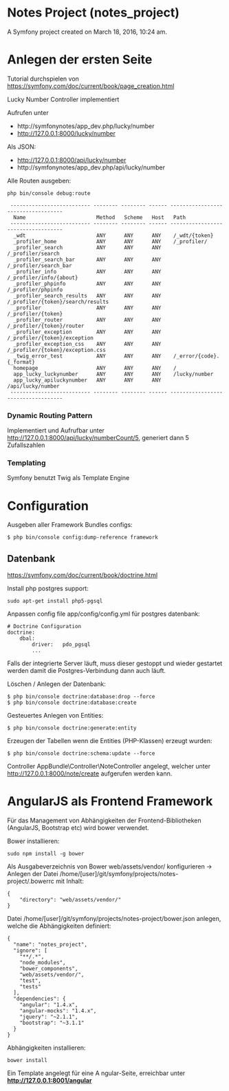 Notes Project (notes_project)
===============================

A Symfony project created on March 18, 2016, 10:24 am.

# Anlegen der ersten Seite

Tutorial durchspielen von https://symfony.com/doc/current/book/page_creation.html

Lucky Number Controller implementiert

Aufrufen unter
* http://symfonynotes/app_dev.php/lucky/number
* http://127.0.0.1:8000/lucky/number

Als JSON:
* http://127.0.0.1:8000/api/lucky/number
* http://symfonynotes/app_dev.php/api/lucky/number


Alle Routen ausgeben:

```
php bin/console debug:route
```

```
 -------------------------- -------- -------- ------ -----------------------------------
  Name                       Method   Scheme   Host   Path                               
 -------------------------- -------- -------- ------ -----------------------------------
  _wdt                       ANY      ANY      ANY    /_wdt/{token}                      
  _profiler_home             ANY      ANY      ANY    /_profiler/                        
  _profiler_search           ANY      ANY      ANY    /_profiler/search                  
  _profiler_search_bar       ANY      ANY      ANY    /_profiler/search_bar              
  _profiler_info             ANY      ANY      ANY    /_profiler/info/{about}            
  _profiler_phpinfo          ANY      ANY      ANY    /_profiler/phpinfo                 
  _profiler_search_results   ANY      ANY      ANY    /_profiler/{token}/search/results  
  _profiler                  ANY      ANY      ANY    /_profiler/{token}                 
  _profiler_router           ANY      ANY      ANY    /_profiler/{token}/router          
  _profiler_exception        ANY      ANY      ANY    /_profiler/{token}/exception       
  _profiler_exception_css    ANY      ANY      ANY    /_profiler/{token}/exception.css   
  _twig_error_test           ANY      ANY      ANY    /_error/{code}.{_format}           
  homepage                   ANY      ANY      ANY    /                                  
  app_lucky_luckynumber      ANY      ANY      ANY    /lucky/number                      
  app_lucky_apiluckynumber   ANY      ANY      ANY    /api/lucky/number                  
 -------------------------- -------- -------- ------ -----------------------------------
 ```

### Dynamic Routing Pattern

Implementiert und Aufrufbar unter http://127.0.0.1:8000/api/lucky/numberCount/5, generiert dann 5 Zufallszahlen

### Templating

Symfony benutzt Twig als Template Engine


# Configuration

Ausgeben aller Framework Bundles configs:

```
$ php bin/console config:dump-reference framework
```


## Datenbank

https://symfony.com/doc/current/book/doctrine.html

Install php postgres support:
```
sudo apt-get install php5-pgsql
```
Anpassen config file  app/config/config.yml für postgres datenbank:

```
# Doctrine Configuration
doctrine:
    dbal:
        driver:   pdo_pgsql
        ...
```

Falls der integrierte Server läuft, muss dieser gestoppt und wieder gestartet werden damit die Postgres-Verbindung dann auch läuft.

Löschen / Anlegen der Datenbank:

```
$ php bin/console doctrine:database:drop --force
$ php bin/console doctrine:database:create
```

Gesteuertes Anlegen von Entities:

```
$ php bin/console doctrine:generate:entity
```

Erzeugen der Tabellen wenn die Entities (PHP-Klassen) erzeugt wurden:

```
$ php bin/console doctrine:schema:update --force
```

Controller AppBundle\Controller\NoteController angelegt, welcher unter http://127.0.0.1:8000/note/create aufgerufen werden kann.

# AngularJS als Frontend Framework

Für das Management von Abhängigkeiten der Frontend-Bibliotheken (AngularJS, Bootstrap etc) wird bower verwendet.

Bower installieren:

```
sudo npm install -g bower
```

Als Ausgabeverzeichnis von Bower web/assets/vendor/ konfigurieren -> Anlegen der Datei /home/[user]/git/symfony/projects/notes-project/.bowerrc mit Inhalt:

```
{
    "directory": "web/assets/vendor/"
}
```

Datei /home/[user]/git/symfony/projects/notes-project/bower.json anlegen, welche die Abhängigkeiten definiert:

```
{
  "name": "notes_project",
  "ignore": [
    "**/.*",
    "node_modules",
    "bower_components",
    "web/assets/vendor/",
    "test",
    "tests"
  ],
  "dependencies": {
    "angular": "1.4.x",
    "angular-mocks": "1.4.x",
    "jquery": "~2.1.1",
    "bootstrap": "~3.1.1"
  }
}
```

Abhängigkeiten installieren:

```
bower install
```

Ein Template angelegt für eine A ngular-Seite, erreichbar unter **http://127.0.0.1:8001/angular**
